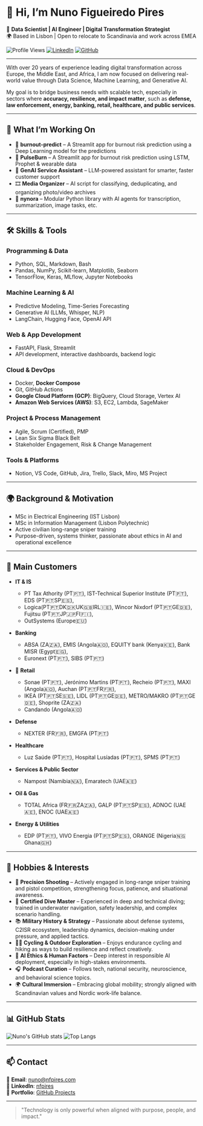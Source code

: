 # 👋 Hi, I’m Nuno Figueiredo Pires

🎯 **Data Scientist | AI Engineer | Digital Transformation Strategist**  
🌍 Based in Lisbon | Open to relocate to Scandinavia and work across EMEA

![Profile Views](https://komarev.com/ghpvc/?username=Nynor-code&color=blueviolet)
[![LinkedIn](https://img.shields.io/badge/LinkedIn-nfpires-blue?logo=linkedin&style=flat-square)](https://linkedin.com/in/nfpires)
[![GitHub](https://img.shields.io/github/followers/Nynor-code?label=Follow&style=social)](https://github.com/Nynor-code)

---

With over 20 years of experience leading digital transformation across Europe, the Middle East, and Africa, I am now focused on delivering real-world value through Data Science, Machine Learning, and Generative AI.

My goal is to bridge business needs with scalable tech, especially in sectors where **accuracy, resilience, and impact matter**, such as **defense, law enforcement, energy, banking, retail, healthcare, and public services**.

---

## 🚀 What I’m Working On

- 🔬 **burnout-predict** – A Streamlit app for burnout risk prediction using a Deep Learning model for the predictions
- 🔬 **PulseBurn** – A Streamlit app for burnout risk prediction using LSTM, Prophet & wearable data
- 🤖 **GenAI Service Assistant** – LLM-powered assistant for smarter, faster customer support
- 🎞️ **Media Organizer** – AI script for classifying, deduplicating, and organizing photo/video archives
- 🧠 **nynora** – Modular Python library with AI agents for transcription, summarization, image tasks, etc.

---

## 🛠️ Skills & Tools

### Programming & Data
- Python, SQL, Markdown, Bash
- Pandas, NumPy, Scikit-learn, Matplotlib, Seaborn
- TensorFlow, Keras, MLflow, Jupyter Notebooks

### Machine Learning & AI
- Predictive Modeling, Time-Series Forecasting
- Generative AI (LLMs, Whisper, NLP)
- LangChain, Hugging Face, OpenAI API

### Web & App Development
- FastAPI, Flask, Streamlit
- API development, interactive dashboards, backend logic

### Cloud & DevOps
- Docker, **Docker Compose**
- Git, GitHub Actions
- **Google Cloud Platform (GCP)**: BigQuery, Cloud Storage, Vertex AI
- **Amazon Web Services (AWS)**: S3, EC2, Lambda, SageMaker

### Project & Process Management
- Agile, Scrum (Certified), PMP
- Lean Six Sigma Black Belt
- Stakeholder Engagement, Risk & Change Management

### Tools & Platforms
- Notion, VS Code, GitHub, Jira, Trello, Slack, Miro, MS Project

---

## 🌍 Background & Motivation

- MSc in Electrical Engineering (IST Lisbon)  
- MSc in Information Management (Lisbon Polytechnic)
- Active civilian long-range sniper training  
- Purpose-driven, systems thinker, passionate about ethics in AI and operational excellence

---

## 🎯 Main Customers

- **IT & IS**

  * PT Tax Athority (PT🇵🇹), IST-Technical Superior Institute (PT🇵🇹), EDS (PT🇵🇹SP🇪🇸), 
  * Logica(PT🇵🇹DK🇩🇰UK🇬🇧IRL🇮🇪), Wincor Nixdorf (PT🇵🇹GE🇩🇪), Fujitsu (PT🇵🇹JP🇯🇵FI🇫🇮),
  * OutSystems (Europe🇪🇺)

- **Banking**
  
  * ABSA (ZA🇿🇦), EMIS (Angola🇦🇴), EQUITY bank (Kenya🇰🇪), Bank MISR (Egypt🇪🇬),
  * Euronext (PT🇵🇹), SIBS (PT🇵🇹)

- 🛒 **Retail**
  
  * Sonae (PT🇵🇹), Jerónimo Martins (PT🇵🇹), Recheio (PT🇵🇹), MAXI (Angola🇦🇴), Auchan (PT🇵🇹FR🇫🇷),
  * IKEA (PT🇵🇹SE🇸🇪), LIDL (PT🇵🇹GE🇩🇪), METRO/MAKRO (PT🇵🇹GE🇩🇪), Shoprite (ZA🇿🇦)
  * Candando (Angola🇦🇴)

- **Defense**
  
  * NEXTER (FR🇫🇷), EMGFA (PT🇵🇹)

- **Healthcare**
  
  * Luz Saúde (PT🇵🇹), Hospital Lusíadas (PT🇵🇹), SPMS (PT🇵🇹)

- **Services & Public Sector**
   
  * Nampost (Namibia🇳🇦), Emaratech (UAE🇦🇪)

- **Oil & Gas**
  
  * TOTAL Africa (FR🇫🇷ZA🇿🇦), GALP (PT🇵🇹SP🇪🇸), ADNOC (UAE🇦🇪), ENOC (UAE🇦🇪)

- **Energy & Utilities**
   
  * EDP (PT🇵🇹), VIVO Energia (PT🇵🇹SP🇪🇸), ORANGE (Nigeria🇳🇬Ghana🇬🇭)

---
## 🎯 Hobbies & Interests

- 🎯 **Precision Shooting** – Actively engaged in long-range sniper training and pistol competition, strengthening focus, patience, and situational awareness.
- 🤿 **Certified Dive Master** – Experienced in deep and technical diving; trained in underwater navigation, safety leadership, and complex scenario handling.
- 📚 **Military History & Strategy** – Passionate about defense systems, C2ISR ecosystem, leadership dynamics, decision-making under pressure, and applied tactics.
- 🚴‍♀️ **Cycling & Outdoor Exploration** – Enjoys endurance cycling and hiking as ways to build resilience and reflect creatively.
- 🤖 **AI Ethics & Human Factors** – Deep interest in responsible AI deployment, especially in high-stakes environments.
- 🎧 **Podcast Curation** – Follows tech, national security, neuroscience, and behavioral science topics.
- 🌍 **Cultural Immersion** – Embracing global mobility; strongly aligned with Scandinavian values and Nordic work-life balance.

---

## 📊 GitHub Stats

![Nuno's GitHub stats](https://github-readme-stats.vercel.app/api?username=Nynor-code&show_icons=true&theme=gruvbox)
![Top Langs](https://github-readme-stats.vercel.app/api/top-langs/?username=Nynor-code&layout=compact&theme=gruvbox)

---

## 📫 Contact

📧 **Email**: nuno@nfpires.com  
🔗 **LinkedIn**: [nfpires](https://linkedin.com/in/nfpires)  
📁 **Portfolio**: [GitHub Projects](https://github.com/Nynor-code)

---

> "Technology is only powerful when aligned with purpose, people, and impact."
